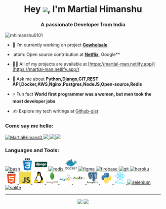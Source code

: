 
<!-- ![Luck](https://tenor.com/view/programmer-cycle-programmer-cycle-life-programmer-life-gif-18995470.gif) -->
<!-- ![linux](https://user-images.githubusercontent.com/81439109/144758776-26fa2a91-fb97-403b-b46d-13ef5178b926.gif) -->



<h1 align="center">Hey <img src="https://github.com/TheDudeThatCode/TheDudeThatCode/blob/master/Assets/Hi.gif" width="29px">, I'm Martial Himanshu</h1>
<h3 align="center">A passionate Developer from India</h3>

<p align="left"> <img src="https://komarev.com/ghpvc/?username=mhimanshu0101&label=Profile%20views&color=0e75b6&style=flat" alt="mhimanshu0101" /> </p>

<p align="left"> </p>

- 🔭 I’m currently working on project [**Gowholsale**](https://github.com/gowholsale)

- :atom: Open source contribution at [**Netflix**](https://github.com/Netflix/lemur-docker/pull/70), Google**

- 👨‍💻 All of my projects are available at [https://martial-man.netlify.app/](https://martial-man.netlify.app/)

- 💬 Ask me about **Python,Django,GIT,REST API,Docker,AWS,Nginx,Postgres,NodeJS,Open-source,Redis**

- ⚡ Fun fact **World first programmer was a women, but men took the most developer jobs**

- ✍️ Explore my tech writings at [Github-gist](https://gist.github.com/mhimanshu0101)

### Come say me hello:

<a href="https://twitter.com/MartialHimansh0" target="blank">
  <img src="https://img.shields.io/twitter/follow/MartialHimansh0?logo=twitter&style=for-the-badge" alt="MartialHimans0" />
</a>
<a href="https://www.linkedin.com/in/i-mhimanshu/">
  <img src="https://img.shields.io/badge/LinkedIn-0077B5?style=for-the-badge&logo=linkedin&logoColor=white" />
</a>
<a href="https://discord.gg/martial#9821">
  <img src="https://img.shields.io/badge/Discord-7289DA?style=for-the-badge&logo=discord&logoColor=white" />
</a>
<a href="mailto:mhimanshu0101@gmail.com">
  <img src="https://img.shields.io/badge/Gmail-D14836?style=for-the-badge&logo=gmail&logoColor=white">
</a>

</h3>

<h3 align="left">Languages and Tools:</h3>
<p align="left"> <a href="https://www.gnu.org/software/bash/" target="_blank"> <img src="https://www.vectorlogo.zone/logos/gnu_bash/gnu_bash-icon.svg" alt="bash" width="40" height="40"/> </a> <a href="https://www.w3schools.com/css/" target="_blank"> <img src="https://raw.githubusercontent.com/devicons/devicon/master/icons/css3/css3-original-wordmark.svg" alt="css3" width="40" height="40"/> </a> <a href="https://www.djangoproject.com/" target="_blank"> <img src="https://raw.githubusercontent.com/devicons/devicon/master/icons/django/django-original.svg" alt="django" width="40" height="40"/>
  </a><a href="https://redis.io/"><img src="https://www.vectorlogo.zone/logos/redis/redis-icon.svg" alt="redis" width="40" height="40">
</a> <a href="https://www.docker.com/" target="_blank"> <img src="https://raw.githubusercontent.com/devicons/devicon/master/icons/docker/docker-original-wordmark.svg" alt="docker" width="40" height="40"/> </a> <a href="https://www.figma.com/" target="_blank"> <img src="https://www.vectorlogo.zone/logos/figma/figma-icon.svg" alt="figma" width="40" height="40"/> </a> <a href="https://firebase.google.com/" target="_blank"> <img src="https://www.vectorlogo.zone/logos/firebase/firebase-icon.svg" alt="firebase" width="40" height="40"/> </a> <a href="https://git-scm.com/" target="_blank"> <img src="https://www.vectorlogo.zone/logos/git-scm/git-scm-icon.svg" alt="git" width="40" height="40"/> </a> <a href="https://heroku.com" target="_blank"> <img src="https://www.vectorlogo.zone/logos/heroku/heroku-icon.svg" alt="heroku" width="40" height="40"/> </a> <a href="https://www.w3.org/html/" target="_blank"> <img src="https://raw.githubusercontent.com/devicons/devicon/master/icons/html5/html5-original-wordmark.svg" alt="html5" width="40" height="40"/> </a> <a href="https://developer.mozilla.org/en-US/docs/Web/JavaScript" target="_blank"> <img src="https://raw.githubusercontent.com/devicons/devicon/master/icons/javascript/javascript-original.svg" alt="javascript" width="40" height="40"/> </a> <a href="https://www.linux.org/" target="_blank"> <img src="https://raw.githubusercontent.com/devicons/devicon/master/icons/linux/linux-original.svg" alt="linux" width="40" height="40"/> </a> <a href="https://www.mongodb.com/" target="_blank"> <img src="https://raw.githubusercontent.com/devicons/devicon/master/icons/mongodb/mongodb-original-wordmark.svg" alt="mongodb" width="40" height="40"/> </a> <a href="https://www.mysql.com/" target="_blank"> <img src="https://raw.githubusercontent.com/devicons/devicon/master/icons/mysql/mysql-original-wordmark.svg" alt="mysql" width="40" height="40"/> </a> <a href="https://nodejs.org" target="_blank"> <img src="https://raw.githubusercontent.com/devicons/devicon/master/icons/nodejs/nodejs-original-wordmark.svg" alt="nodejs" width="40" height="40"/> </a> <a href="https://www.postgresql.org" target="_blank"> <img src="https://raw.githubusercontent.com/devicons/devicon/master/icons/postgresql/postgresql-original-wordmark.svg" alt="postgresql" width="40" height="40"/> </a> <a href="https://www.python.org" target="_blank"> <img src="https://raw.githubusercontent.com/devicons/devicon/master/icons/python/python-original.svg" alt="python" width="40" height="40"/> </a> <a href="https://reactjs.org/" target="_blank"> <img src="https://raw.githubusercontent.com/devicons/devicon/master/icons/react/react-original-wordmark.svg" alt="react" width="40" height="40"/> </a> <a href="https://www.selenium.dev" target="_blank"> <img src="https://raw.githubusercontent.com/detain/svg-logos/780f25886640cef088af994181646db2f6b1a3f8/svg/selenium-logo.svg" alt="selenium" width="40" height="40"/> </a> <a href="https://www.sqlite.org/" target="_blank"> <img src="https://www.vectorlogo.zone/logos/sqlite/sqlite-icon.svg" alt="sqlite" width="40" height="40"/> </a>  </p>

<!-- <h3 align="left">
<a href="https://www.buymeacoffee.com/mhimanshu">
  <img align="left" src="https://cdn.buymeacoffee.com/buttons/v2/default-yellow.png" height="50" width="210" alt="Mhimanshu" />
</a>
</h3> -->
<!-- <p>
<img align="left" src="https://github-readme-stats.vercel.app/api/top-langs?username=mhimanshu0101&show_icons=true&locale=en&layout=compact" alt="mhimanshu0101" />
</p> -->

---
<!-- <p align="center">
  <img  width="40%" src="https://github-readme-stats.vercel.app/api?username=mhimanshu0101&show_icons=true&locale=en" alt="mhimanshu0101" />
  <img width="40%" src="https://github-readme-streak-stats.herokuapp.com/?user=mhimanshu0101" alt="mhimanshu0101" />
</p> -->
<p align="center">
  <img width="48%" src="https://github-readme-stats.vercel.app/api?username=mhimanshu0101&show_icons=true" />
  <img width="48%" src="https://github-readme-streak-stats.herokuapp.com/?user=mhimanshu0101" />
</p>


